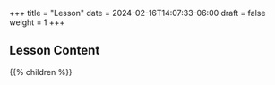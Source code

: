 +++
title = "Lesson"
date = 2024-02-16T14:07:33-06:00
draft = false
weight = 1
+++

## Lesson Content

{{% children %}}
